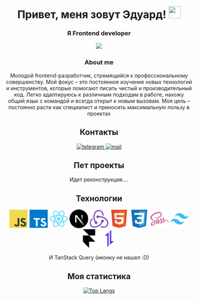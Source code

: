 <h1 align="center">Привет, меня зовут Эдуард! <img src="https://github.com/blackcater/blackcater/raw/main/images/Hi.gif" width="32" height="32"/></h1>
<h3 align="center">Я Frontend developer</h3>

<div align="center" >
  <img src="https://c.tenor.com/qD-f9yFZjy0AAAAd/tenor.gif"/>
  <h3>About me</h3>
  <p>Молодой frontend-разработчик, стремящийся к профессиональному совершенству. Мой фокус – это постоянное изучение новых технологий и инструментов, которые помогают писать чистый и производительный код. Легко адаптируюсь к различным подходам в работе, нахожу общий язык с командой и всегда открыт к новым вызовам. Моя цель – постоянно расти как специалист и приносить максимальную пользу в проектах</p>
</div>

<h2 align="center">Контакты</h2>
<div align="center" >
  <a href="https://t.me/Eduard_np" target="_blank">
    <img src="https://img.shields.io/badge/Telegram-2CA5E0?style=for-the-badge&logo=telegram&logoColor=white" alt="telegram"/>
  </a>
  <a href="mailto:eduadmedh@yandex.ru" target="_blank">
    <img src="https://img.shields.io/badge/Gmail-D14836?style=for-the-badge&logo=gmail&logoColor=white" alt="mail"/>
  </a>
</div>

<h2 align="center">Пет проекты</h2>
<div align="center">
 <!--  <a href="https://to-do-list-alpha-smoky.vercel.app/" target="_blank">
    📖Task manager
  </a>
  <a href="https://my-website-mocha-ten.vercel.app/" target="_blank">
    🌐business card website 
  </a>
  <a href="https://ovinograd.vercel.app/" target="_blank">
    🖥Landing
  </a>
  <a href="https://dogman-fe.github.io/test-form/" target="_blank">
    📝Test
  </a>
  <a href="https://site-authorization.vercel.app" target="_blank">
    🔐Site with authorization
  </a> -->
  Идет реконструкция....
</div>

<h2 align="center">Технологии</h2>
<div align="center">
   <img src="https://github.com/devicons/devicon/raw/master/icons/javascript/javascript-original.svg" width="50" height="50" alt="javascript"/>
   <img src="https://github.com/devicons/devicon/raw/master/icons/typescript/typescript-original.svg" width="50" height="50" alt="typescript"/>
   <img src="https://github.com/devicons/devicon/raw/master/icons/react/react-original.svg" width="50" height="50" alt="react"/>
   <img src="https://github.com/devicons/devicon/blob/master/icons/nextjs/nextjs-original.svg" width="50" height="50" alt="nextjs"/>
   <img src="https://github.com/devicons/devicon/raw/master/icons/redux/redux-original.svg" width="50" height="50" alt="redux"/>
   <img src="https://github.com/devicons/devicon/blob/master/icons/html5/html5-original.svg" width="50" height="50" alt="html"/>
   <img src="https://github.com/devicons/devicon/blob/master/icons/css3/css3-original.svg" width="50" height="50" alt="css"/>
   <img src="https://github.com/devicons/devicon/blob/master/icons/sass/sass-original.svg" width="50" height="50" alt="sass"/>
   <img src="https://github.com/devicons/devicon/blob/master/icons/tailwindcss/tailwindcss-original.svg" width="50" height="50" alt="tailwind"/>
   <img src="https://github.com/devicons/devicon/blob/master/icons/framermotion/framermotion-original.svg" width="50" height="50" alt="framermotion-original.svg"/>
   <img src="https://github.com/devicons/devicon/blob/master/icons/axios/axios-plain.svg" width="50" height="50" alt="axios"/>
  <p>И TanStack Query (иконку не нашел :D)</p>
</div>


<h2 align="center">Моя статистика</h2>

<div align="center">
  
[![Top Langs](https://github-readme-stats.vercel.app/api/top-langs/?username=DogmaN-fe)](https://github.com/anuraghazra/github-readme-stats)

<!---
[![trophy](https://github-profile-trophy.vercel.app/?username=DogmaN-fe)](https://github.com/ryo-ma/github-profile-trophy)

[![Anurag's GitHub stats](https://github-readme-stats.vercel.app/api?username=DogmaN-fe)](https://github.com/anuraghazra/github-readme-stats)

--->
</div>
<!---
DogmaN-fe/DogmaN-fe is a ✨ special ✨ repository because its `README.md` (this file) appears on your GitHub profile.
You can click the Preview link to take a look at your changes.
--->
